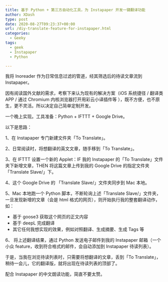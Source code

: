 ```yaml
---
title: 基于 Python + 第三方自动化工具，为 Instapaper 开发一键翻译功能
author: XDash
type: post
date: 2020-08-27T09:23:37+00:00
url: /diy-translate-feature-for-instapaper.html
categories:
  - Geeky
tags:
  - geek
  - Instapaper
  - Python

---
```

我将 Inoreader 作为日常信息过滤的管道，经其筛选后的待读文章流到 Instapaper。

因有阅读国外文献的需求，考察下来认为现有的解决方案（iOS 系统捷径 / 翻译类 APP / 通过 Chromium 内核浏览器打开用彩云小译插件等 ），既不方便，也不原生，更不灵活。所以决定自己简单定制开发。

一个晚上实现。工具准备：Python + IFTTT + Google Drive。

以下是思路：

1、在 Instapaper 专门新建文件夹「To Translate」。

2、日常阅读时，将想翻译的英文文章，随手移到「To Translate」。

3、在 IFTTT 设置一个新的 Applet：IF 我的 Instapaper 的「To Translate」文件夹下新增文章，THEN 将这篇文章上传到我的 Google Drive 的指定文件夹「Translate Slave/」下。

4、这个 Google Drive 的 「Translate Slave/」文件夹同步到 Mac 本地。

5、Mac 本地跑一个 Python 脚本，不断轮询上述「Translate Slave/」文件夹，一旦发现新增的文章（会是 html 格式的网页），则开始执行我的整套翻译动作，如：

  * 基于 goose3 获取这个网页的正文内容
  * 基于 deepL 完成翻译
  * 其它任何我想实现的效果，例如对照翻译、生成摘要、生成 Tags 等

6、 将上述翻译结果，通过 Python 发送电子邮件到我的 Instapaper 邮箱（一个 小众 feature，收到符合格式的邮件，会自动添加到 Instapaper 待读列表）。

于是，当我在浏览待读列表时，只需要将想翻译的文章，丢到「To Translate」，稍待一会儿，它的翻译版，就将出现在待读列表的顶部了。

配合 Instapaper 的中文朗读功能，简直不要太赞。